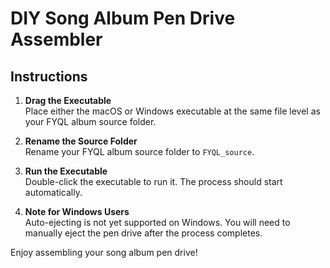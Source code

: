# DIY Song Album Pen Drive Assembler

## Instructions

1. **Drag the Executable**  
    Place either the macOS or Windows executable at the same file level as your FYQL album source folder.

2. **Rename the Source Folder**  
    Rename your FYQL album source folder to `FYQL_source`.

3. **Run the Executable**  
    Double-click the executable to run it. The process should start automatically.

4. **Note for Windows Users**  
    Auto-ejecting is not yet supported on Windows. You will need to manually eject the pen drive after the process completes.

Enjoy assembling your song album pen drive!